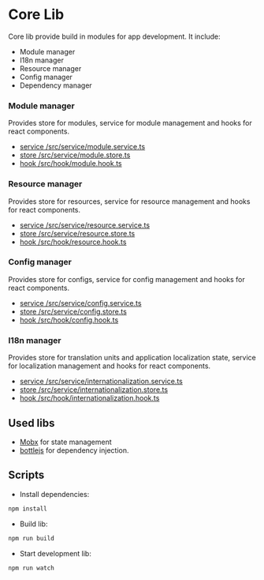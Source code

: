 # Core Lib

Core lib provide build in modules for app development. It include:

-   Module manager
-   I18n manager
-   Resource manager
-   Config manager
-   Dependency manager

### Module manager

Provides store for modules, service for module management and hooks for react components.

-   [service /src/service/module.service.ts](./src/service/module.service.ts)
-   [store /src/service/module.store.ts](./src/store/module.store.ts)
-   [hook /src/hook/module.hook.ts](./src/hook/module.hook.ts)

### Resource manager

Provides store for resources, service for resource management and hooks for react components.

-   [service /src/service/resource.service.ts](./src/service/resource.service.ts)
-   [store /src/service/resource.store.ts](./src/store/resource.store.ts)
-   [hook /src/hook/resource.hook.ts](./src/hook/resource.hook.ts)

### Config manager

Provides store for configs, service for config management and hooks for react components.

-   [service /src/service/config.service.ts](./src/service/config.service.ts)
-   [store /src/service/config.store.ts](./src/store/config.store.ts)
-   [hook /src/hook/config.hook.ts](./src/hook/config.hook.ts)

### I18n manager

Provides store for translation units and application localization state, service for localization management and hooks for react components.

-   [service /src/service/internationalization.service.ts](./src/service/internationalization.service.ts)
-   [store /src/service/internationalization.store.ts](./src/store/internationalization.store.ts)
-   [hook /src/hook/internationalization.hook.ts](./src/hook/internationalization.hook.ts)

## Used libs

-   [Mobx] for state management
-   [bottlejs] for dependency injection.

[mobx]: https://mobx.js.org/README.html
[bottlejs]: https://www.npmjs.com/package/bottlejs

## Scripts

-   Install dependencies:

```sh
npm install
```

-   Build lib:

```sh
npm run build
```

-   Start development lib:

```sh
npm run watch
```
